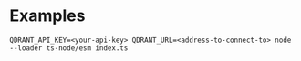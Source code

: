# Examples

```shell
QDRANT_API_KEY=<your-api-key> QDRANT_URL=<address-to-connect-to> node --loader ts-node/esm index.ts
```
